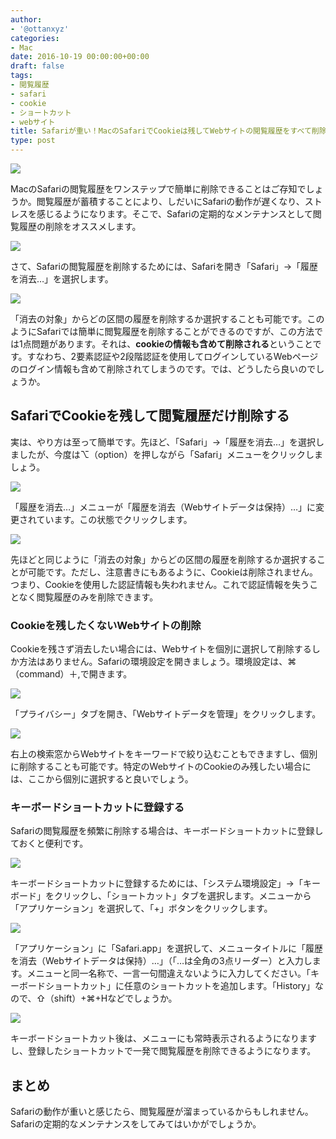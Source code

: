```yaml
---
author:
- '@ottanxyz'
categories:
- Mac
date: 2016-10-19 00:00:00+00:00
draft: false
tags:
- 閲覧履歴
- safari
- cookie
- ショートカット
- webサイト
title: Safariが重い！MacのSafariでCookieは残してWebサイトの閲覧履歴をすべて削除する簡単な方法
type: post
---
```


![](161018-5806297b584e6.jpg)

MacのSafariの閲覧履歴をワンステップで簡単に削除できることはご存知でしょうか。閲覧履歴が蓄積することにより、しだいにSafariの動作が遅くなり、ストレスを感じるようになります。そこで、Safariの定期的なメンテナンスとして閲覧履歴の削除をオススメします。

![](161018-5806298227bce.png)

さて、Safariの閲覧履歴を削除するためには、Safariを開き「Safari」→「履歴を消去…」を選択します。

![](161018-58062986d8445.png)

「消去の対象」からどの区間の履歴を削除するか選択することも可能です。このようにSafariでは簡単に閲覧履歴を削除することができるのですが、この方法では1点問題があります。それは、**cookieの情報も含めて削除される**ということです。すなわち、2要素認証や2段階認証を使用してログインしているWebページのログイン情報も含めて削除されてしまうのです。では、どうしたら良いのでしょうか。

## SafariでCookieを残して閲覧履歴だけ削除する

実は、やり方は至って簡単です。先ほど、「Safari」→「履歴を消去…」を選択しましたが、今度は⌥（option）を押しながら「Safari」メニューをクリックしましょう。

![](161018-5806298bcb196.png)

「履歴を消去…」メニューが「履歴を消去（Webサイトデータは保持）…」に変更されています。この状態でクリックします。

![](161018-5806299171846.png)

先ほどと同じように「消去の対象」からどの区間の履歴を削除するか選択することが可能です。ただし、注意書きにもあるように、Cookieは削除されません。つまり、Cookieを使用した認証情報も失われません。これで認証情報を失うことなく閲覧履歴のみを削除できます。

### Cookieを残したくないWebサイトの削除

Cookieを残さず消去したい場合には、Webサイトを個別に選択して削除するしか方法はありません。Safariの環境設定を開きましょう。環境設定は、⌘（command）＋,で開きます。

![](161018-580629968166d.png)

「プライバシー」タブを開き、「Webサイトデータを管理」をクリックします。

![](161018-5806299ae40c6.png)

右上の検索窓からWebサイトをキーワードで絞り込むこともできますし、個別に削除することも可能です。特定のWebサイトのCookieのみ残したい場合には、ここから個別に選択すると良いでしょう。

### キーボードショートカットに登録する

Safariの閲覧履歴を頻繁に削除する場合は、キーボードショートカットに登録しておくと便利です。

![](161018-58062a7545ca7.png)

キーボードショートカットに登録するためには、「システム環境設定」→「キーボード」をクリックし、「ショートカット」タブを選択します。メニューから「アプリケーション」を選択して、「+」ボタンをクリックします。

![](161018-58062a7b5c451.png)

「アプリケーション」に「Safari.app」を選択して、メニュータイトルに「履歴を消去（Webサイトデータは保持）…」（「…は全角の3点リーダー）と入力します。メニューと同一名称で、一言一句間違えないように入力してください。「キーボードショートカット」に任意のショートカットを追加します。「History」なので、⇧（shift）+⌘+Hなどでしょうか。

![](161019-580767de56f2b.png)

キーボードショートカット後は、メニューにも常時表示されるようになりますし、登録したショートカットで一発で閲覧履歴を削除できるようになります。

## まとめ

Safariの動作が重いと感じたら、閲覧履歴が溜まっているからもしれません。Safariの定期的なメンテナンスをしてみてはいかがでしょうか。

